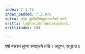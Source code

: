 ```yaml
---
index: 7.3.73
index_padded: 7.3.073
sutra: लुग्वा दुहदिहलिहगुहामात्मनेपदे दन्त्ये
vritti: laghusiddhantakaumudi
vrittiindex: 594

---
```

एषां क्सस्य लुग्वा स्याद्दन्त्ये तङि। अदुग्ध, अधुक्षत॥